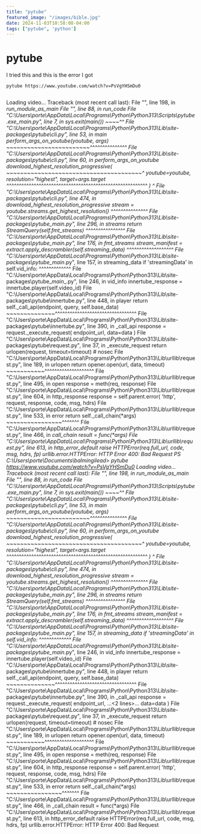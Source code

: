 ```yaml
---
title: "pytube"
featured_image: "/images/bible.jpg"
date: 2024-11-03T10:58:08-04:00
tags: ["pytube", 'python']
---
```




# pytube

I tried this and this is the error I got

```{python}
pytube https://www.youtube.com/watch?v=PsVgYHSmDu0


```



Loading video...
Traceback (most recent call last):
  File "<frozen runpy>", line 198, in _run_module_as_main
  File "<frozen runpy>", line 88, in _run_code
  File "C:\Users\porte\AppData\Local\Programs\Python\Python313\Scripts\pytube.exe\__main__.py", line 7, in <module>
    sys.exit(main())
             ~~~~^^
  File "C:\Users\porte\AppData\Local\Programs\Python\Python313\Lib\site-packages\pytube\cli.py", line 53, in main
    _perform_args_on_youtube(youtube, args)
    ~~~~~~~~~~~~~~~~~~~~~~~~^^^^^^^^^^^^^^^
  File "C:\Users\porte\AppData\Local\Programs\Python\Python313\Lib\site-packages\pytube\cli.py", line 60, in _perform_args_on_youtube
    download_highest_resolution_progressive(
    ~~~~~~~~~~~~~~~~~~~~~~~~~~~~~~~~~~~~~~~^
        youtube=youtube, resolution="highest", target=args.target
        ^^^^^^^^^^^^^^^^^^^^^^^^^^^^^^^^^^^^^^^^^^^^^^^^^^^^^^^^^
    )
    ^
  File "C:\Users\porte\AppData\Local\Programs\Python\Python313\Lib\site-packages\pytube\cli.py", line 474, in download_highest_resolution_progressive
    stream = youtube.streams.get_highest_resolution()
             ^^^^^^^^^^^^^^^
  File "C:\Users\porte\AppData\Local\Programs\Python\Python313\Lib\site-packages\pytube\__main__.py", line 296, in streams
    return StreamQuery(self.fmt_streams)
                       ^^^^^^^^^^^^^^^^
  File "C:\Users\porte\AppData\Local\Programs\Python\Python313\Lib\site-packages\pytube\__main__.py", line 176, in fmt_streams
    stream_manifest = extract.apply_descrambler(self.streaming_data)
                                                ^^^^^^^^^^^^^^^^^^^
  File "C:\Users\porte\AppData\Local\Programs\Python\Python313\Lib\site-packages\pytube\__main__.py", line 157, in streaming_data
    if 'streamingData' in self.vid_info:
                          ^^^^^^^^^^^^^
  File "C:\Users\porte\AppData\Local\Programs\Python\Python313\Lib\site-packages\pytube\__main__.py", line 246, in vid_info
    innertube_response = innertube.player(self.video_id)
  File "C:\Users\porte\AppData\Local\Programs\Python\Python313\Lib\site-packages\pytube\innertube.py", line 448, in player
    return self._call_api(endpoint, query, self.base_data)
           ~~~~~~~~~~~~~~^^^^^^^^^^^^^^^^^^^^^^^^^^^^^^^^^
  File "C:\Users\porte\AppData\Local\Programs\Python\Python313\Lib\site-packages\pytube\innertube.py", line 390, in _call_api
    response = request._execute_request(
        endpoint_url,
        data=data
    )
  File "C:\Users\porte\AppData\Local\Programs\Python\Python313\Lib\site-packages\pytube\request.py", line 37, in _execute_request
    return urlopen(request, timeout=timeout)  # nosec
  File "C:\Users\porte\AppData\Local\Programs\Python\Python313\Lib\urllib\request.py", line 189, in urlopen
    return opener.open(url, data, timeout)
           ~~~~~~~~~~~^^^^^^^^^^^^^^^^^^^^
  File "C:\Users\porte\AppData\Local\Programs\Python\Python313\Lib\urllib\request.py", line 495, in open
    response = meth(req, response)
  File "C:\Users\porte\AppData\Local\Programs\Python\Python313\Lib\urllib\request.py", line 604, in http_response
    response = self.parent.error(
        'http', request, response, code, msg, hdrs)
  File "C:\Users\porte\AppData\Local\Programs\Python\Python313\Lib\urllib\request.py", line 533, in error
    return self._call_chain(*args)
           ~~~~~~~~~~~~~~~~^^^^^^^
  File "C:\Users\porte\AppData\Local\Programs\Python\Python313\Lib\urllib\request.py", line 466, in _call_chain
    result = func(*args)
  File "C:\Users\porte\AppData\Local\Programs\Python\Python313\Lib\urllib\request.py", line 613, in http_error_default
    raise HTTPError(req.full_url, code, msg, hdrs, fp)
urllib.error.HTTPError: HTTP Error 400: Bad Request
PS C:\Users\porte\Documents\balmingilead> pytube https://www.youtube.com/watch?v=PsVgYHSmDu0
Loading video...
Traceback (most recent call last):
  File "<frozen runpy>", line 198, in _run_module_as_main
  File "<frozen runpy>", line 88, in _run_code
  File "C:\Users\porte\AppData\Local\Programs\Python\Python313\Scripts\pytube.exe\__main__.py", line 7, in <module>
    sys.exit(main())
             ~~~~^^
  File "C:\Users\porte\AppData\Local\Programs\Python\Python313\Lib\site-packages\pytube\cli.py", line 53, in main
    _perform_args_on_youtube(youtube, args)
    ~~~~~~~~~~~~~~~~~~~~~~~~^^^^^^^^^^^^^^^
  File "C:\Users\porte\AppData\Local\Programs\Python\Python313\Lib\site-packages\pytube\cli.py", line 60, in _perform_args_on_youtube
    download_highest_resolution_progressive(
    ~~~~~~~~~~~~~~~~~~~~~~~~~~~~~~~~~~~~~~~^
        youtube=youtube, resolution="highest", target=args.target
        ^^^^^^^^^^^^^^^^^^^^^^^^^^^^^^^^^^^^^^^^^^^^^^^^^^^^^^^^^
    )
    ^
  File "C:\Users\porte\AppData\Local\Programs\Python\Python313\Lib\site-packages\pytube\cli.py", line 474, in download_highest_resolution_progressive
    stream = youtube.streams.get_highest_resolution()
             ^^^^^^^^^^^^^^^
  File "C:\Users\porte\AppData\Local\Programs\Python\Python313\Lib\site-packages\pytube\__main__.py", line 296, in streams
    return StreamQuery(self.fmt_streams)
                       ^^^^^^^^^^^^^^^^
  File "C:\Users\porte\AppData\Local\Programs\Python\Python313\Lib\site-packages\pytube\__main__.py", line 176, in fmt_streams
    stream_manifest = extract.apply_descrambler(self.streaming_data)
                                                ^^^^^^^^^^^^^^^^^^^
  File "C:\Users\porte\AppData\Local\Programs\Python\Python313\Lib\site-packages\pytube\__main__.py", line 157, in streaming_data
    if 'streamingData' in self.vid_info:
                          ^^^^^^^^^^^^^
  File "C:\Users\porte\AppData\Local\Programs\Python\Python313\Lib\site-packages\pytube\__main__.py", line 246, in vid_info
    innertube_response = innertube.player(self.video_id)
  File "C:\Users\porte\AppData\Local\Programs\Python\Python313\Lib\site-packages\pytube\innertube.py", line 448, in player
    return self._call_api(endpoint, query, self.base_data)
           ~~~~~~~~~~~~~~^^^^^^^^^^^^^^^^^^^^^^^^^^^^^^^^^
  File "C:\Users\porte\AppData\Local\Programs\Python\Python313\Lib\site-packages\pytube\innertube.py", line 390, in _call_api
    response = request._execute_request(
        endpoint_url,
    ...<2 lines>...
        data=data
    )
  File "C:\Users\porte\AppData\Local\Programs\Python\Python313\Lib\site-packages\pytube\request.py", line 37, in _execute_request
    return urlopen(request, timeout=timeout)  # nosec
  File "C:\Users\porte\AppData\Local\Programs\Python\Python313\Lib\urllib\request.py", line 189, in urlopen
    return opener.open(url, data, timeout)
           ~~~~~~~~~~~^^^^^^^^^^^^^^^^^^^^
  File "C:\Users\porte\AppData\Local\Programs\Python\Python313\Lib\urllib\request.py", line 495, in open
    response = meth(req, response)
  File "C:\Users\porte\AppData\Local\Programs\Python\Python313\Lib\urllib\request.py", line 604, in http_response
    response = self.parent.error(
        'http', request, response, code, msg, hdrs)
  File "C:\Users\porte\AppData\Local\Programs\Python\Python313\Lib\urllib\request.py", line 533, in error
    return self._call_chain(*args)
           ~~~~~~~~~~~~~~~~^^^^^^^
  File "C:\Users\porte\AppData\Local\Programs\Python\Python313\Lib\urllib\request.py", line 466, in _call_chain
    result = func(*args)
  File "C:\Users\porte\AppData\Local\Programs\Python\Python313\Lib\urllib\request.py", line 613, in http_error_default
    raise HTTPError(req.full_url, code, msg, hdrs, fp)
urllib.error.HTTPError: HTTP Error 400: Bad Request